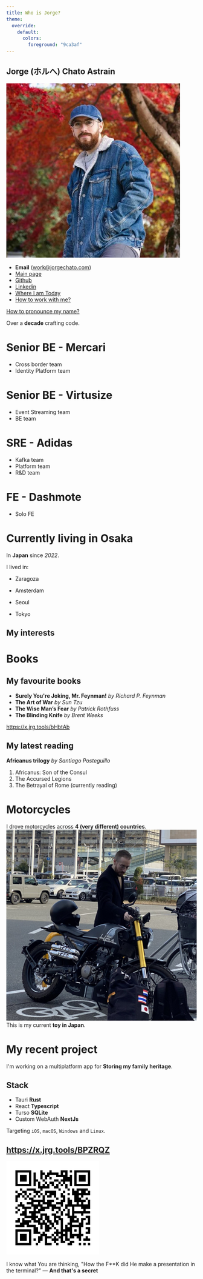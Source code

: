 ```yaml
---
title: Who is Jorge?
theme:
  override:
    default:
      colors:
        foreground: "9ca3af"
---
```


Jorge (ホルへ) Chato Astrain
---
<!-- column_layout: [2, 1] -->
<!-- column: 0 -->
![](./introduction/profile.jpeg)

* **Email** (work@jorgechato.com)
* [Main page](https://jorgechato.com)
* [Github](https://github.com/jorgechato)
* [Linkedin](https://www.linkedin.com/in/jorgechato/)
* [Where I am Today](https://whereisjorge.today/)
* [How to work with me?](https://x.jrg.tools/6IsFTc)

[How to pronounce my name?](https://x.jrg.tools/Rs9oBE)
<!-- column: 1 -->
Over a **decade** crafting code.
# Senior BE - Mercari
* Cross border team
* Identity Platform team
# Senior BE - Virtusize
* Event Streaming team
* BE team
# SRE - Adidas
* Kafka team
* Platform team
* R&D team
# FE - Dashmote
* Solo FE

<!-- reset_layout -->
# Currently living in Osaka

In **Japan** since *2022*.

<!-- pause -->
I lived in:
* Zaragoza
<!-- pause -->
* Amsterdam
<!-- pause -->
* Seoul
<!-- pause -->
* Tokyo
<!-- end_slide -->
My interests
---
<!-- column_layout: [1, 1] -->
<!-- column: 0 -->
# Books
## My favourite books

* **Surely You're Joking, Mr. Feynman!** *by Richard P. Feynman*
* **The Art of War** *by Sun Tzu*
* **The Wise Man’s Fear** *by Patrick Rothfuss*
* **The Blinding Knife** *by Brent Weeks*

https://x.jrg.tools/bHbtAb

## My latest reading

**Africanus trilogy** *by Santiago Posteguillo*

1. Africanus: Son of the Consul
2. The Accursed Legions
3. The Betrayal of Rome (currently reading)

<!-- column: 1 -->
# Motorcycles
I drove motorcycles across **4 (very different) countries**.
![image:width:50%](./introduction/mondial.jpeg)
This is my current **toy in Japan**.

# My recent project
I'm working on a multiplatform app for **Storing my family heritage**.
<!-- pause -->
## Stack
* Tauri **Rust**
* React **Typescript**
* Turso **SQLite**
* Custom WebAuth **NextJs**

Targeting `iOS`, `macOS`, `Windows` and `Linux`.
<!-- end_slide -->
https://x.jrg.tools/BPZRQZ
---
![](./introduction/qr.png)

<!-- pause -->
I know what You are thinking, "How the F\*\*K did He make a presentation in the terminal?" — **And that's a secret**
